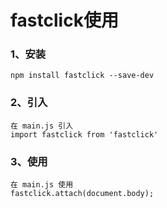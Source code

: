 # fastclick使用
### 1、安装
```
npm install fastclick --save-dev
```
### 2、引入
```
在 main.js 引入
import fastclick from 'fastclick'
```
### 3、使用
```
在 main.js 使用
fastclick.attach(document.body);
```

